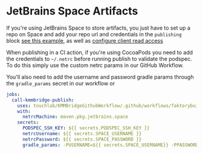 # JetBrains Space Artifacts
If you're using JetBrains Space to store artifacts, you just have to set up a repo on Space and add your repo url and credentials in the
`publishing` block [see this example](MAVEN_REPO_ARTIFACTS.md#1-configure-push-access), as well as [configure client read access](MAVEN_REPO_ARTIFACTS.md#2-configure-client-read-access)

When publishing in a CI action, if you're using CocoaPods you need to add the credentials to `~/.netrc` before running publish
to validate the podspec. To do this simply use the custom netrc params in our GitHub Workflow.

You'll also need to add the username and password gradle params through the `gradle_params` secret in our workflow or
```yaml
jobs:
  call-kmmbridge-publish:
    uses: touchlab/KMMBridgeGithubWorkflow/.github/workflows/faktorybuildbranches.yml@v0.7
    with: 
      netrcMachine: maven.pkg.jetbrains.space 
    secrets:
      PODSPEC_SSH_KEY: ${{ secrets.PODSPEC_SSH_KEY }}
      netrcUsername: ${{ secrets.SPACE_USERNAME }} 
      netrcPassword: ${{ secrets.SPACE_PASSWORD }} 
      gradle_params: -PUSERNAME=${{ secrets.SPACE_USERNAME}} -PPASSWORD=${{ secrets.SPACE_PASSWORD }}
```

